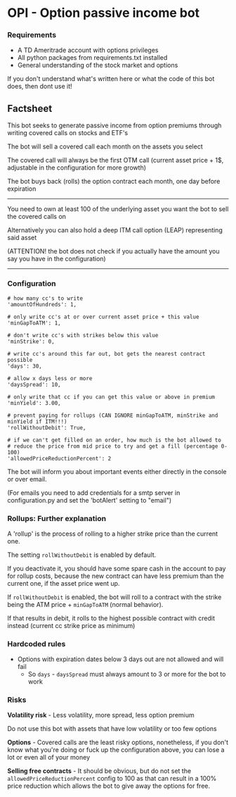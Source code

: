 # OPI - Option passive income bot

### Requirements

- A TD Ameritrade account with options privileges
- All python packages from requirements.txt installed
- General understanding of the stock market and options

If you don't understand what's written here or what the code of this bot does, then dont use it!

## Factsheet

This bot seeks to generate passive income from option premiums through writing covered calls on stocks and ETF's

The bot will sell a covered call each month on the assets you select

The covered call will always be the first OTM call (current asset price + 1$, adjustable in the configuration for more growth)

The bot buys back (rolls) the option contract each month, one day before expiration

---

You need to own at least 100 of the underlying asset you want the bot to sell the covered calls on

Alternatively you can also hold a deep ITM call option (LEAP) representing said asset

(ATTENTION! the bot does not check if you actually have the amount you say you have in the configuration)

---

### Configuration

    # how many cc's to write
    'amountOfHundreds': 1,

    # only write cc's at or over current asset price + this value
    'minGapToATM': 1,

    # don't write cc's with strikes below this value
    'minStrike': 0,

    # write cc's around this far out, bot gets the nearest contract possible
    'days': 30,

    # allow x days less or more
    'daysSpread': 10,

    # only write that cc if you can get this value or above in premium
    'minYield': 3.00,

    # prevent paying for rollups (CAN IGNORE minGapToATM, minStrike and minYield if ITM!!!)
    'rollWithoutDebit': True,

    # if we can't get filled on an order, how much is the bot allowed to
    # reduce the price from mid price to try and get a fill (percentage 0-100)
    'allowedPriceReductionPercent': 2

The bot will inform you about important events either directly in the console or over email.

(For emails you need to add credentials for a smtp server in configuration.py and set the 'botAlert' setting to "email")

### Rollups: Further explanation

A 'rollup' is the process of rolling to a higher strike price than the current one.

The setting `rollWithoutDebit` is enabled by default.

If you deactivate it, you should have some spare cash in the account to pay for rollup costs, because the new contract can have less premium than the current one,
if the asset price went up.

If `rollWithoutDebit` is enabled, the bot will roll to a contract with the strike being the ATM price + `minGapToATM` (normal behavior).

If that results in debit, it rolls to the highest possible contract with credit instead (current cc strike price as minimum)

### Hardcoded rules

- Options with expiration dates below 3 days out are not allowed and will fail
    - So `days` - `daysSpread` must always amount to 3 or more for the bot to work

### Risks

**Volatility risk** - Less volatility, more spread, less option premium

Do not use this bot with assets that have low volatility or too few options

**Options** - Covered calls are the least risky options, nonetheless, if you don't know what you're doing or fuck up the configuration above, you can lose a lot or even all of your money

**Selling free contracts** - It should be obvious, but do not set the `allowedPriceReductionPercent` config to 100 as that can result in a 100% price reduction
which allows the bot to give away the options for free.